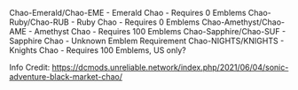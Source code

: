 Chao-Emerald/Chao-EME - Emerald Chao - Requires 0 Emblems
Chao-Ruby/Chao-RUB - Ruby Chao - Requires 0 Emblems
Chao-Amethyst/Chao-AME - Amethyst Chao - Requires 100 Emblems
Chao-Sapphire/Chao-SUF - Sapphire Chao - Unknown Emblem Requirement
Chao-NIGHTS/KNIGHTS - Knights Chao - Requires 100 Emblems, US only?

Info Credit: https://dcmods.unreliable.network/index.php/2021/06/04/sonic-adventure-black-market-chao/
